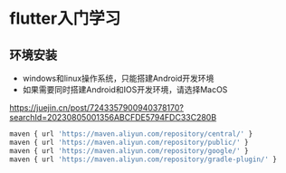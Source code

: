 # flutter入门学习

## 环境安装
 - windows和linux操作系统，只能搭建Android开发环境
 - 如果需要同时搭建Android和IOS开发环境，请选择MacOS


 https://juejin.cn/post/7243357900940378170?searchId=20230805001356ABCFDE5794FDC33C280B

 ```ts
 maven { url 'https://maven.aliyun.com/repository/central/' }
 maven { url 'https://maven.aliyun.com/repository/public/' }
 maven { url 'https://maven.aliyun.com/repository/google/' }
 maven { url 'https://maven.aliyun.com/repository/gradle-plugin/' }
 ```
